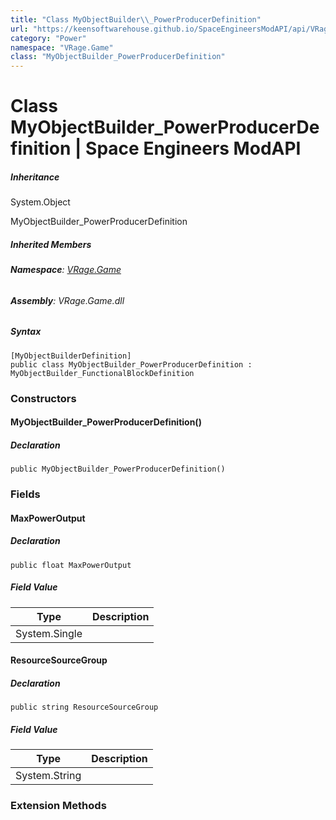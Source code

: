 ```yaml
---
title: "Class MyObjectBuilder\\_PowerProducerDefinition"
url: "https://keensoftwarehouse.github.io/SpaceEngineersModAPI/api/VRage.Game.MyObjectBuilder_PowerProducerDefinition.html"
category: "Power"
namespace: "VRage.Game"
class: "MyObjectBuilder_PowerProducerDefinition"
---
```


# Class MyObjectBuilder\_PowerProducerDefinition | Space Engineers ModAPI

##### Inheritance

System.Object

MyObjectBuilder\_PowerProducerDefinition

##### Inherited Members

###### **Namespace**: [VRage.Game](https://keensoftwarehouse.github.io/SpaceEngineersModAPI/api/VRage.Game.html)

###### **Assembly**: VRage.Game.dll

##### Syntax

```
[MyObjectBuilderDefinition]
public class MyObjectBuilder_PowerProducerDefinition : MyObjectBuilder_FunctionalBlockDefinition
```

### Constructors

#### MyObjectBuilder\_PowerProducerDefinition()

##### Declaration

```
public MyObjectBuilder_PowerProducerDefinition()
```

### Fields

#### MaxPowerOutput

##### Declaration

```
public float MaxPowerOutput
```

##### Field Value

| Type | Description |
| --- | --- |
| System.Single |     |

#### ResourceSourceGroup

##### Declaration

```
public string ResourceSourceGroup
```

##### Field Value

| Type | Description |
| --- | --- |
| System.String |     |

### Extension Methods